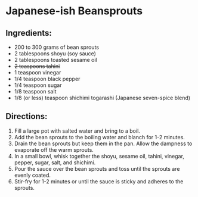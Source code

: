 # Japanese-ish Beansprouts

## Ingredients:

* 200 to 300 grams of bean sprouts
* 2 tablespoons shoyu (soy sauce)
* 2 tablespoons toasted sesame oil
* ~~2 teaspoons tahini~~
* 1 teaspoon vinegar
* 1/4 teaspoon black pepper
* 1/4 teaspoon sugar
* 1/8 teaspoon salt
* 1/8 (or less) teaspoon shichimi togarashi (Japanese seven-spice blend)

## Directions:

1. Fill a large pot with salted water and bring to a boil.
2. Add the bean sprouts to the boiling water and blanch for 1-2 minutes.
3. Drain the bean sprouts but keep them in the pan. Allow the dampness to evaporate off the warm sprouts.
4. In a small bowl, whisk together the shoyu, sesame oil, tahini, vinegar, pepper, sugar, salt, and shichimi.
5. Pour the sauce over the bean sprouts and toss until the sprouts are evenly coated.
6. Stir-fry for 1-2 minutes or until the sauce is sticky and adheres to the sprouts.
